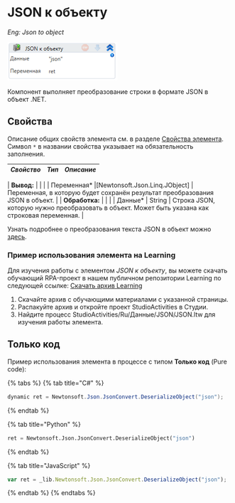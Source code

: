 # JSON к объекту

*Eng: Json to object*

![](<../../../../.gitbook/assets/image (255).png>)

Компонент выполняет преобразование строки в формате JSON в объект .NET.

## Свойства

Описание общих свойств элемента см. в разделе [Свойства элемента](https://docs.primo-rpa.ru/primo-rpa/primo-studio/process/elements#svoistva-elementa).\
Символ `*` в названии свойства указывает на обязательность заполнения.

| *Свойство*   | *Тип*   | *Описание*                                                                 |
|----------------|-----------|-------------------------------------------------------------------------------|

| **Вывод:**     |           |                                                                               |
| Переменная*    |[Newtonsoft.Json.Linq.JObject] | Переменная, в которую будет сохранён результат преобразования JSON в объект.   |
| **Обработка:** |           |                                                                               |
| Данные*        | String  | Строка JSON, которую нужно преобразовать в объект. Может быть указана как строковая переменная. |

Узнать подробнее о преобразования текста JSON в объект можно [здесь](https://www.newtonsoft.com/json/help/html/Introduction.htm).


###  Пример использования элемента на Learning

Для изучения работы с элементом *JSON к объекту*, вы можете скачать обучающий RPA-проект в нашем публичном репозитории Learning по следующей ссылке: [Скачать архив Learning](https://github.com/PrimoRPA/Learning/archive/refs/heads/master.zip)

1. Скачайте архив с обучающими материалами с указанной страницы.
2. Распакуйте архив и откройте проект StudioActivities в Студии.
3. Найдите процесс StudioActivities/Ru/Данные/JSON/JSON.ltw для изучения работы элемента.


## Только код

Пример использования элемента в процессе с типом **Только код** (Pure code):

{% tabs %}
{% tab title="C#" %}
```csharp
dynamic ret = Newtonsoft.Json.JsonConvert.DeserializeObject("json");
```
{% endtab %}

{% tab title="Python" %}
```python
ret = Newtonsoft.Json.JsonConvert.DeserializeObject("json")
```
{% endtab %}

{% tab title="JavaScript" %}
```javascript
var ret = _lib.Newtonsoft.Json.JsonConvert.DeserializeObject("json");
```
{% endtab %}
{% endtabs %}
